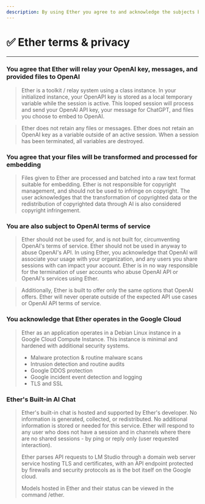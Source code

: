 ```yaml
---
description: By using Ether you agree to and acknowledge the subjects below
---
```


# ✅ Ether terms & privacy

***

### You agree that Ether will relay your OpenAI key, messages, and provided files to OpenAI

> Ether is a toolkit / relay system using a class instance. In your initialized instance, your OpenAPI key is stored as a local temporary variable while the session is active. This looped session will process and send your OpenAI API key, your message for ChatGPT, and files you choose to embed to OpenAI.

> Ether does not retain any files or messages. Ether does not retain an OpenAI key as a variable outside of an active session. When a session has been terminated, all variables are destroyed.

### You agree that your files will be transformed and processed for embedding

> Files given to Ether are processed and batched into a raw text format suitable for embedding. Ether is not responsible for copyright management, and should not be used to infringe on copyright. The user acknowledges that the transformation of copyrighted data or the redistribution of copyrighted data through AI is also considered copyright infringement.&#x20;

### You are also subject to OpenAI terms of service

> Ether should not be used for, and is not built for, circumventing OpenAI's terms of service. Ether should not be used in anyway to abuse OpenAI's API. In using Ether, you acknowledge that OpenAI will associate your usage with your organization, and any users you share sessions with can impact your account. Ether is in no way responsible for the termination of user accounts who abuse OpenAI API or OpenAI's services using Ether.

> Additionally, Ether is built to offer only the same options that OpenAI offers. Ether will never operate outside of the expected API use cases or OpenAI API terms of service.

### You acknowledge that Ether operates in the Google Cloud

> Ether as an application operates in a Debian Linux instance in a Google Cloud Compute Instance. This instance is minimal and hardened with additional security systems.
>
> * Malware protection & routine malware scans
> * Intrusion detection and routine audits
> * Google DDOS protection
> * Google incident event detection and logging
> * TLS and SSL

### Ether's Built-in AI Chat

> Ether's built-in chat is hosted and supported by Ether's developer. No information is generated, collected, or redistributed. No additional information is stored or needed for this service. Ether will respond to any user who does not have a session and in channels where there are no shared sessions - by ping or reply only (user requested interaction).
>
> Ether parses API requests to LM Studio through a domain web server service hosting TLS and certificates, with an API endpoint protected by firewalls and security protocols as is the bot itself on the Google cloud.
>
> Models hosted in Ether and their status can be viewed in the command /ether.

